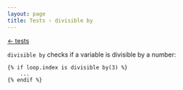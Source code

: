 ```yaml
---
layout: page
title: Tests › divisible by
---
```


[← tests](./../tests.md)

<!-- {% raw %} -->

`divisible by` checks if a variable is divisible by a number:

```twig
{% if loop.index is divisible by(3) %}
    ...
{% endif %}
```

<!-- {% endraw %} -->